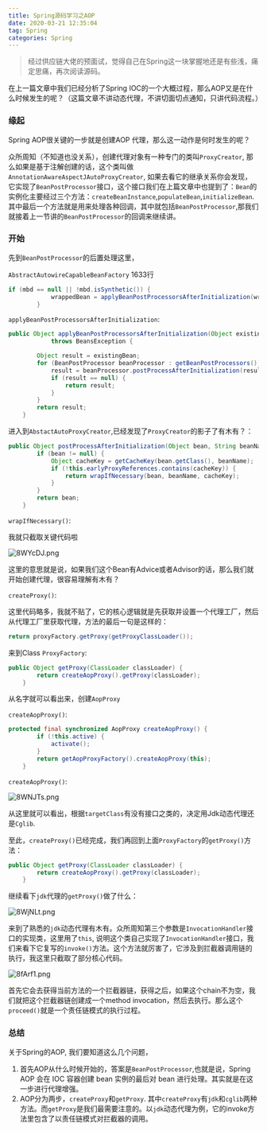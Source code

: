 ```yaml
---
title: Spring源码学习之AOP
date: 2020-03-21 12:35:04
tag: Spring
categories: Spring
---
```


> 经过供应链大佬的预面试，觉得自己在Spring这一块掌握地还是有些浅，痛定思痛，再次阅读源码。



在上一篇文章中我们已经分析了Spring IOC的一个大概过程，那么AOP又是在什么时候发生的呢？（这篇文章不讲动态代理，不讲切面切点通知，只讲代码流程。）



###  缘起

Spring AOP很关键的一步就是创建AOP 代理，那么这一动作是何时发生的呢？

众所周知（不知道也没关系），创建代理对象有一种专门的类叫`ProxyCreator`, 那么如果是基于注解创建的话，这个类叫做`AnnotationAwareAspectJAutoProxyCreator`, 如果去看它的继承关系你会发现，它实现了`BeanPostProcessor`接口，这个接口我们在上篇文章中也提到了：`Bean`的实例化主要经过三个方法：`createBeanInstance`,`populateBean`,`initializeBean`.其中最后一个方法就是用来处理各种回调，其中就包括`BeanPostProcessor`,那我们就接着上一节讲的`BeanPostProcessor`的回调来继续讲。



### 开始

先到`BeanPostProcessor`的后置处理这里，

`AbstractAutowireCapableBeanFactory`  1633行

```java
if (mbd == null || !mbd.isSynthetic()) {
			wrappedBean = applyBeanPostProcessorsAfterInitialization(wrappedBean, beanName);
		}
```



`applyBeanPostProcessorsAfterInitialization`:

```java
public Object applyBeanPostProcessorsAfterInitialization(Object existingBean, String beanName)
			throws BeansException {

		Object result = existingBean;
		for (BeanPostProcessor beanProcessor : getBeanPostProcessors()) {
			result = beanProcessor.postProcessAfterInitialization(result, beanName);
			if (result == null) {
				return result;
			}
		}
		return result;
	}
```



进入到`AbstactAutoProxyCreator`,已经发现了`ProxyCreator`的影子了有木有？：

```java
public Object postProcessAfterInitialization(Object bean, String beanName) throws BeansException {
		if (bean != null) {
			Object cacheKey = getCacheKey(bean.getClass(), beanName);
			if (!this.earlyProxyReferences.contains(cacheKey)) {
				return wrapIfNecessary(bean, beanName, cacheKey);
			}
		}
		return bean;
	}
```



`wrapIfNecessary()`:

我就只截取关键代码啦

![8WYcDJ.png](https://s1.ax1x.com/2020/03/21/8WYcDJ.png)

这里的意思就是说，如果我们这个Bean有Advice或者Advisor的话，那么我们就开始创建代理，很容易理解有木有？



`createProxy()`:

这里代码略多，我就不贴了，它的核心逻辑就是先获取并设置一个代理工厂，然后从代理工厂里获取代理，方法的最后一句是这样的：

```java
return proxyFactory.getProxy(getProxyClassLoader());
```



来到Class `ProxyFactory`:

```java
public Object getProxy(ClassLoader classLoader) {
		return createAopProxy().getProxy(classLoader);
	}
```

从名字就可以看出来，创建`AopProxy`



`createAopProxy()`:

```java
protected final synchronized AopProxy createAopProxy() {
		if (!this.active) {
			activate();
		}
		return getAopProxyFactory().createAopProxy(this);
	}
```



`createAopProxy()`:

![8WNJTs.png](https://s1.ax1x.com/2020/03/21/8WNJTs.png)

从这里就可以看出，根据`targetClass`有没有接口之类的，决定用Jdk动态代理还是`Cglib`.



至此，`createProxy()`已经完成，我们再回到上面`ProxyFactory`的`getProxy()`方法：

```java
public Object getProxy(ClassLoader classLoader) {
		return createAopProxy().getProxy(classLoader);
	}
```

继续看下`jdk`代理的`getProxy()`做了什么：

![8WjNLt.png](https://s1.ax1x.com/2020/03/21/8WjNLt.png)

来到了熟悉的`jdk`动态代理有木有。众所周知第三个参数是`InvocationHandler`接口的实现类，这里用了`this`, 说明这个类自己实现了`InvocationHandler`接口，我们来看下它复写的`invoke()`方法。这个方法就厉害了，它涉及到拦截器调用链的执行，我这里只截取了部分核心代码。

![8fArf1.png](https://s1.ax1x.com/2020/03/21/8fArf1.png)

首先它会去获得当前方法的一个拦截器链，获得之后，如果这个chain不为空，我们就把这个拦截器链创建成一个method invocation，然后去执行。那么这个`proceed()`就是一个责任链模式的执行过程。



### 总结

关于Spring的AOP, 我们要知道这么几个问题，

1. 首先AOP从什么时候开始的，答案是`BeanPostProcessor`,也就是说，Spring AOP 会在 IOC 容器创建 bean 实例的最后对 bean 进行处理。其实就是在这一步进行代理增强。
2. AOP分为两步，`createProxy`和`getProxy`. 其中`createProxy`有`jdk`和`cglib`两种方法。而`getProxy`是我们最需要注意的。以`jdk`动态代理为例，它的invoke方法里包含了以责任链模式对拦截器的调用。





